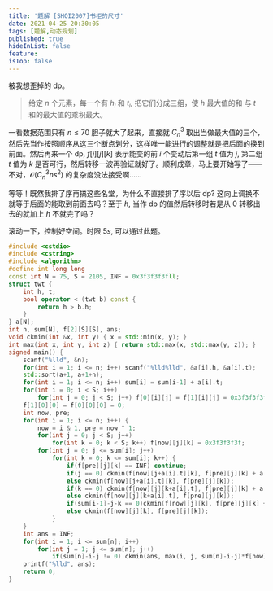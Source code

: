 ```yaml
---
title: '题解 [SHOI2007]书柜的尺寸'
date: 2021-04-25 20:30:05
tags: [题解,动态规划]
published: true
hideInList: false
feature: 
isTop: false
---
```

被我想歪掉的 dp。

<!-- more -->

> 给定 $n$ 个元素，每一个有 $h_i$ 和 $t_i$, 把它们分成三组，使 $h$ 最大值的和 与 $t$ 和的最大值的乘积最大。

一看数据范围只有 $n \le 70$ 胆子就大了起来，直接就 $C_n^3$ 取出当做最大值的三个，然后先当作按照顺序从这三个断点划分，这样唯一能进行的调整就是把后面的换到前面。然后再来一个 dp, $f[i][j][k]$ 表示能变的前 $i$ 个变动后第一组 $t$ 值为 $j$, 第二组 $t$ 值为 $k$ 是否可行，然后转移一波再验证就好了。顺利成章，马上要开始写了——不对，$\mathcal O(C_n^3n s^2)$ 的复杂度没法接受啊……

等等！既然我排了序再搞这些名堂，为什么不直接排了序以后 dp? 这向上调换不就等于后面的能取到前面去吗？至于 $h$, 当作 dp 的值然后转移时若是从 $0$ 转移出去的就加上 $h$ 不就完了吗？

滚动一下，控制好空间。时限 $5s$, 可以通过此题。

```cpp
#include <cstdio>
#include <cstring>
#include <algorithm>
#define int long long
const int N = 75, S = 2105, INF = 0x3f3f3f3fll;
struct twt {
	int h, t;
	bool operator < (twt b) const {
		return h > b.h;
	}
} a[N];
int n, sum[N], f[2][S][S], ans;
void ckmin(int &x, int y) { x = std::min(x, y); }
int max(int x, int y, int z) { return std::max(x, std::max(y, z)); }
signed main() {
	scanf("%lld", &n);
	for(int i = 1; i <= n; i++) scanf("%lld%lld", &a[i].h, &a[i].t);
	std::sort(a+1, a+1+n);
	for(int i = 1; i <= n; i++) sum[i] = sum[i-1] + a[i].t;
	for(int i = 0; i < S; i++)
		for(int j = 0; j < S; j++) f[0][i][j] = f[1][i][j] = 0x3f3f3f3f;
	f[1][0][0] = f[0][0][0] = 0;
	int now, pre;
	for(int i = 1; i <= n; i++) {
		now = i & 1, pre = now ^ 1;
		for(int j = 0; j < S; j++)
			for(int k = 0; k < S; k++) f[now][j][k] = 0x3f3f3f3f;
		for(int j = 0; j <= sum[i]; j++)
			for(int k = 0; k <= sum[i]; k++) {
				if(f[pre][j][k] == INF) continue;
				if(j == 0) ckmin(f[now][j+a[i].t][k], f[pre][j][k] + a[i].h);
				else ckmin(f[now][j+a[i].t][k], f[pre][j][k]);
				if(k == 0) ckmin(f[now][j][k+a[i].t], f[pre][j][k] + a[i].h);
				else ckmin(f[now][j][k+a[i].t], f[pre][j][k]);
				if(sum[i-1]-j-k == 0)ckmin(f[now][j][k], f[pre][j][k] + a[i].h);
				else ckmin(f[now][j][k], f[pre][j][k]);
			}
	}
	int ans = INF;
	for(int i = 1; i <= sum[n]; i++)
		for(int j = 1; j <= sum[n]; j++)
			if(sum[n]-i-j != 0) ckmin(ans, max(i, j, sum[n]-i-j)*f[now][i][j]);
	printf("%lld", ans);
	return 0;
}
```
